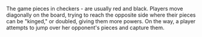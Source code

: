 The game pieces in checkers - are usually red and black. Players move diagonally on the board, trying to reach the opposite side where their pieces can be "kinged," or doubled, giving them more powers. On the way, a player attempts to jump over her opponent's pieces and capture them.
